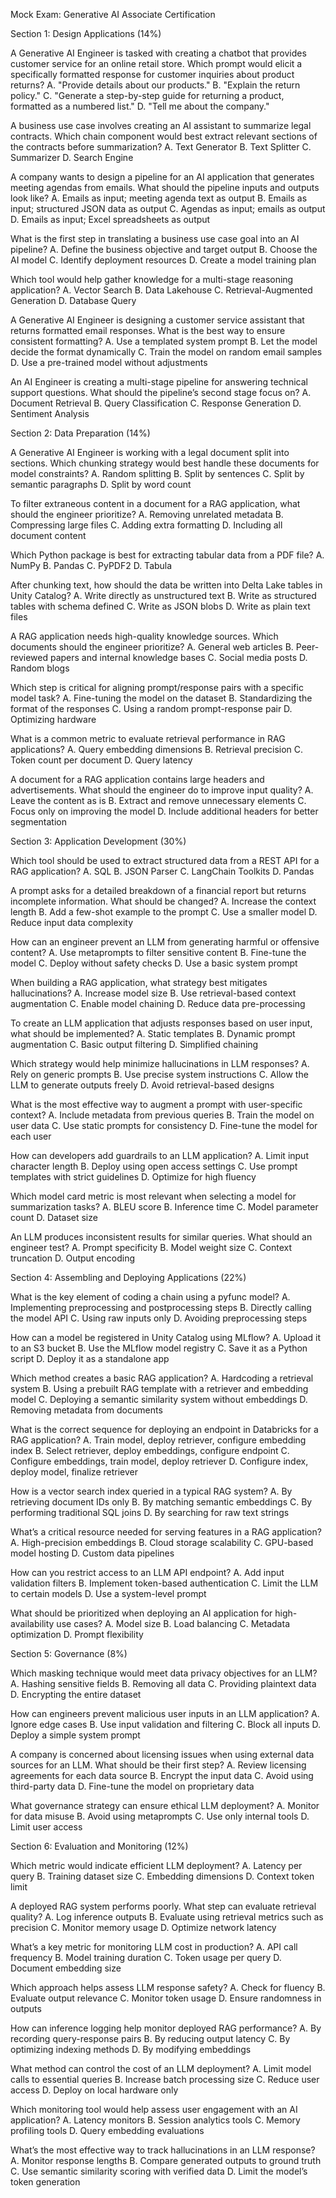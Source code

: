 Mock Exam: Generative AI Associate Certification

Section 1: Design Applications (14%)

A Generative AI Engineer is tasked with creating a chatbot that provides customer service for an online retail store. Which prompt would elicit a specifically formatted response for customer inquiries about product returns?
A. "Provide details about our products."
B. "Explain the return policy."
C. "Generate a step-by-step guide for returning a product, formatted as a numbered list."
D. "Tell me about the company."

A business use case involves creating an AI assistant to summarize legal contracts. Which chain component would best extract relevant sections of the contracts before summarization?
A. Text Generator
B. Text Splitter
C. Summarizer
D. Search Engine

A company wants to design a pipeline for an AI application that generates meeting agendas from emails. What should the pipeline inputs and outputs look like?
A. Emails as input; meeting agenda text as output
B. Emails as input; structured JSON data as output
C. Agendas as input; emails as output
D. Emails as input; Excel spreadsheets as output

What is the first step in translating a business use case goal into an AI pipeline?
A. Define the business objective and target output
B. Choose the AI model
C. Identify deployment resources
D. Create a model training plan

Which tool would help gather knowledge for a multi-stage reasoning application?
A. Vector Search
B. Data Lakehouse
C. Retrieval-Augmented Generation
D. Database Query

A Generative AI Engineer is designing a customer service assistant that returns formatted email responses. What is the best way to ensure consistent formatting?
A. Use a templated system prompt
B. Let the model decide the format dynamically
C. Train the model on random email samples
D. Use a pre-trained model without adjustments

An AI Engineer is creating a multi-stage pipeline for answering technical support questions. What should the pipeline’s second stage focus on?
A. Document Retrieval
B. Query Classification
C. Response Generation
D. Sentiment Analysis

Section 2: Data Preparation (14%)

A Generative AI Engineer is working with a legal document split into sections. Which chunking strategy would best handle these documents for model constraints?
A. Random splitting
B. Split by sentences
C. Split by semantic paragraphs
D. Split by word count

To filter extraneous content in a document for a RAG application, what should the engineer prioritize?
A. Removing unrelated metadata
B. Compressing large files
C. Adding extra formatting
D. Including all document content

Which Python package is best for extracting tabular data from a PDF file?
A. NumPy
B. Pandas
C. PyPDF2
D. Tabula

After chunking text, how should the data be written into Delta Lake tables in Unity Catalog?
A. Write directly as unstructured text
B. Write as structured tables with schema defined
C. Write as JSON blobs
D. Write as plain text files

A RAG application needs high-quality knowledge sources. Which documents should the engineer prioritize?
A. General web articles
B. Peer-reviewed papers and internal knowledge bases
C. Social media posts
D. Random blogs

Which step is critical for aligning prompt/response pairs with a specific model task?
A. Fine-tuning the model on the dataset
B. Standardizing the format of the responses
C. Using a random prompt-response pair
D. Optimizing hardware

What is a common metric to evaluate retrieval performance in RAG applications?
A. Query embedding dimensions
B. Retrieval precision
C. Token count per document
D. Query latency

A document for a RAG application contains large headers and advertisements. What should the engineer do to improve input quality?
A. Leave the content as is
B. Extract and remove unnecessary elements
C. Focus only on improving the model
D. Include additional headers for better segmentation

Section 3: Application Development (30%)

Which tool should be used to extract structured data from a REST API for a RAG application?
A. SQL
B. JSON Parser
C. LangChain Toolkits
D. Pandas

A prompt asks for a detailed breakdown of a financial report but returns incomplete information. What should be changed?
A. Increase the context length
B. Add a few-shot example to the prompt
C. Use a smaller model
D. Reduce input data complexity

How can an engineer prevent an LLM from generating harmful or offensive content?
A. Use metaprompts to filter sensitive content
B. Fine-tune the model
C. Deploy without safety checks
D. Use a basic system prompt

When building a RAG application, what strategy best mitigates hallucinations?
A. Increase model size
B. Use retrieval-based context augmentation
C. Enable model chaining
D. Reduce data pre-processing

To create an LLM application that adjusts responses based on user input, what should be implemented?
A. Static templates
B. Dynamic prompt augmentation
C. Basic output filtering
D. Simplified chaining

Which strategy would help minimize hallucinations in LLM responses?
A. Rely on generic prompts
B. Use precise system instructions
C. Allow the LLM to generate outputs freely
D. Avoid retrieval-based designs

What is the most effective way to augment a prompt with user-specific context?
A. Include metadata from previous queries
B. Train the model on user data
C. Use static prompts for consistency
D. Fine-tune the model for each user

How can developers add guardrails to an LLM application?
A. Limit input character length
B. Deploy using open access settings
C. Use prompt templates with strict guidelines
D. Optimize for high fluency

Which model card metric is most relevant when selecting a model for summarization tasks?
A. BLEU score
B. Inference time
C. Model parameter count
D. Dataset size

An LLM produces inconsistent results for similar queries. What should an engineer test?
A. Prompt specificity
B. Model weight size
C. Context truncation
D. Output encoding

Section 4: Assembling and Deploying Applications (22%)

What is the key element of coding a chain using a pyfunc model?
A. Implementing preprocessing and postprocessing steps
B. Directly calling the model API
C. Using raw inputs only
D. Avoiding preprocessing steps

How can a model be registered in Unity Catalog using MLflow?
A. Upload it to an S3 bucket
B. Use the MLflow model registry
C. Save it as a Python script
D. Deploy it as a standalone app

Which method creates a basic RAG application?
A. Hardcoding a retrieval system
B. Using a prebuilt RAG template with a retriever and embedding model
C. Deploying a semantic similarity system without embeddings
D. Removing metadata from documents

What is the correct sequence for deploying an endpoint in Databricks for a RAG application?
A. Train model, deploy retriever, configure embedding index
B. Select retriever, deploy embeddings, configure endpoint
C. Configure embeddings, train model, deploy retriever
D. Configure index, deploy model, finalize retriever

How is a vector search index queried in a typical RAG system?
A. By retrieving document IDs only
B. By matching semantic embeddings
C. By performing traditional SQL joins
D. By searching for raw text strings

What’s a critical resource needed for serving features in a RAG application?
A. High-precision embeddings
B. Cloud storage scalability
C. GPU-based model hosting
D. Custom data pipelines

How can you restrict access to an LLM API endpoint?
A. Add input validation filters
B. Implement token-based authentication
C. Limit the LLM to certain models
D. Use a system-level prompt

What should be prioritized when deploying an AI application for high-availability use cases?
A. Model size
B. Load balancing
C. Metadata optimization
D. Prompt flexibility

Section 5: Governance (8%)

Which masking technique would meet data privacy objectives for an LLM?
A. Hashing sensitive fields
B. Removing all data
C. Providing plaintext data
D. Encrypting the entire dataset

How can engineers prevent malicious user inputs in an LLM application?
A. Ignore edge cases
B. Use input validation and filtering
C. Block all inputs
D. Deploy a simple system prompt

A company is concerned about licensing issues when using external data sources for an LLM. What should be their first step?
A. Review licensing agreements for each data source
B. Encrypt the input data
C. Avoid using third-party data
D. Fine-tune the model on proprietary data

What governance strategy can ensure ethical LLM deployment?
A. Monitor for data misuse
B. Avoid using metaprompts
C. Use only internal tools
D. Limit user access

Section 6: Evaluation and Monitoring (12%)

Which metric would indicate efficient LLM deployment?
A. Latency per query
B. Training dataset size
C. Embedding dimensions
D. Context token limit

A deployed RAG system performs poorly. What step can evaluate retrieval quality?
A. Log inference outputs
B. Evaluate using retrieval metrics such as precision
C. Monitor memory usage
D. Optimize network latency

What’s a key metric for monitoring LLM cost in production?
A. API call frequency
B. Model training duration
C. Token usage per query
D. Document embedding size

Which approach helps assess LLM response safety?
A. Check for fluency
B. Evaluate output relevance
C. Monitor token usage
D. Ensure randomness in outputs

How can inference logging help monitor deployed RAG performance?
A. By recording query-response pairs
B. By reducing output latency
C. By optimizing indexing methods
D. By modifying embeddings

What method can control the cost of an LLM deployment?
A. Limit model calls to essential queries
B. Increase batch processing size
C. Reduce user access
D. Deploy on local hardware only

Which monitoring tool would help assess user engagement with an AI application?
A. Latency monitors
B. Session analytics tools
C. Memory profiling tools
D. Query embedding evaluations

What’s the most effective way to track hallucinations in an LLM response?
A. Monitor response lengths
B. Compare generated outputs to ground truth
C. Use semantic similarity scoring with verified data
D. Limit the model’s token generation
